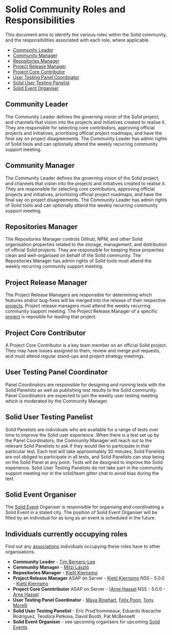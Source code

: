 # Solid Community Roles and Responsibilities  
This document aims to identify the various roles within the Solid community,
and the responsibilities associated with each role, where applicable.

- [Community Leader](#community-leader)
- [Community Manager](#community-manager)
- [Repositories Manager](#repository-manager)
- [Project Release Manager](#project-release-manager)
- [Project Core Contributor](#project-core-contributor)
- [User Testing Panel Coordinator](#user-testing-panel-coordinator)
- [Solid User Testing Panelist](Solid-user-testing-panelist)
- [Solid Event Organiser](Solid-Event-Organiser) 

## Community Leader
The Community Leader defines the governing vision of the Solid project, and channels that vision into the projects and initiatives created to realise it. They are responsible for selecting core contributors, approving official projects and initiatives, prioritising official project roadmaps, and have the final say on project disagreements. The Community Leader has admin rights of Solid tools and can optionally attend the weekly recurring community support meeting.

## Community Manager
The Community Leader defines the governing vision of the Solid project, and channels that vision into the projects and initiatives created to realise it. They are responsible for selecting core contributors, approving official projects and initiatives, prioritising official project roadmaps, and have the final say on project disagreements. The Community Leader has admin rights of Solid tools and can optionally attend the weekly recurring community support meeting.

## Repositories Manager
The Repositories Manager controls Github, NPM, and other Solid organisation properties related to the storage, management, and distribution of official Solid projects. They are responsible for keeping these properties clean and well-organised on behalf of the Solid community. The Repositories Manager has admin rights of Solid tools must attend the weekly recurring community support meeting.

## Project Release Manager
The Project Release Managers are responsible for determining which features and/or bug-fixes will be merged into the release of their respective [projects](https://github.com/orgs/solid/projects). Project release managers must attend the weekly recurring community support meeting. The Project Release Manager of a specific [project](https://github.com/orgs/solid/projects) is reposible for leading that project. 

## Project Core Contributor
A Project Core Contributor is a key team member on an official Solid project.
They may have issues assigned to them, review and merge pull requests, and must
attend regular stand-ups and project strategy meetings.

## User Testing Panel Coordinator
Panel Coordinators are responsible for designing and running tests with the Solid Panelists as well as publishing test results to the Solid community. Panel Coordinators are expected to join the weekly user testing meeting which is moderated by the Community Manager.

## Solid User Testing Panelist
Solid Panelists are individuals who are available for a range of tests over time to improve the Solid user experience. When there is a test set up by the Panel Coordinators, the Community Manager will reach out to the relevant Solid Panelists to ask if they would like to participate in that particular test. Each test will take approximately 30 minutes, Solid Panelists are not obliged to participate in all tests, and Solid Panelists can stop being on the Solid Panel at any point. Tests will be designed to improve the Solid experience. Solid User Testing Panelists do not take part in the community support meeting nor in the solid/team gitter chat to avoid bias during the test.

## Solid Event Organiser
The [Solid Event](solid-events.md) Organiser is responsible for organising and coordinatiing a Solid Event in a stated city. The position of Solid Event Organiser will be filled by an individual for as long as an event is scheduled in the future.

## Individuals currently occupying roles 
Find out any [associations](associations.md) individuals occupying these roles have to other organisations. 

* **Community Leader** - [Tim Berners-Lee](https://github.com/timbl) 
* **Community Manager** - [Mitzi László](https://github.com/Mitzi-Laszlo)
* **Repositories Manager** - [Kjetil Kjernsmo](https://github.com/kjetilk)
* **Project Release Manager** 
ASAP on Server - [Kjetil Kjernsmo](https://github.com/kjetilk)
NSS - 5.0.0  - [Kjetil Kjernsmo](https://github.com/kjetilk)
* **Project Core Conntributor** 
ASAP on Server - [[Arne Hassel](https://github.com/megoth_twitter)
NSS - 5.0.0  - [Arne Hassel](https://github.com/megoth_twitter)
* **User Testing Panel Coordinator** - [Maya Rinehart](https://github.com/mayarhinehart), [Felix Poon](https://github.com/fcfpoon), [Tony Morelli](https://github.com/tony-morelli)
* **Solid User Testing Panelist** - Eric Prud’hommeaux, Eduardo Ibacache Rodriguez, Teodora Petkova,  David Booth, Pat McBennett
* **Solid Event Organiser** - see upcoming organisers for upcoming [Solid Events](solid-events.md) 
